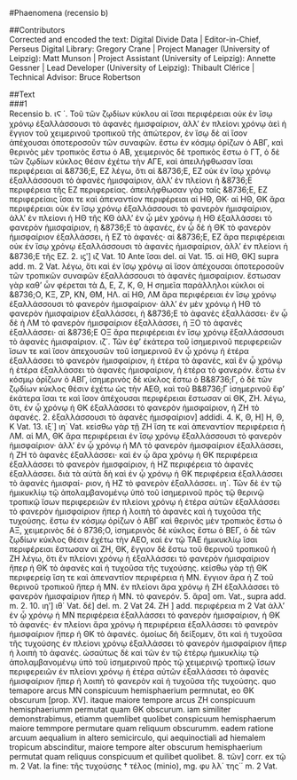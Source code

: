 #Phaenomena (recensio b)  

##Contributors  
Corrected and encoded the text: Digital Divide Data | Editor-in-Chief, Perseus Digital Library: Gregory Crane | Project Manager (University of Leipzig): Matt Munson | Project Assistant (University of Leipzig): Annette Gessner | Lead Developer (University of Leipzig): Thibault Clérice | Technical Advisor: Bruce Robertson  

##Text  
###1  
Recensio b. ιϚ ΄. Τοῦ τῶν ζῳδίων κύκλου αἰ ἴσαι περιφέρειαι οὐκ ἐν ἴσῳ χρόνῳ ἐξαλλάσσουσι τὸ ἀφανὲς ἡμισφαίριον, ἀλλʼ ἐν πλείονι χρόνῳ ἀεὶ ἡ ἔγγιον τοῦ χειμερινοῦ τροπικοῦ τῆς ἀπώτερον, ἐν ἴσῳ δὲ αἰ ἴσον ἀπέχουσαι ὁποτεροσοῦν τῶν συναφῶν. ἔστω ἐν κόσμῳ ὁρίζων ὁ ΑΒΓ, καὶ θερινὸς μὲν τροπικὸς ἔστω ὁ ΑΒ, χειμερινὸς δὲ τροπικὸς ἔστω ὁ ΓΤ, ὁ δὲ τῶν ζῳδίων κύκλος θέσιν ἐχέτω τὴν ΑΓΕ, καὶ ἀπειλήφθωσαν ἴσαι περιφέρειαι αἰ &8736;Ε, ΕΖ λέγω, ὅτι αἱ &8736;Ε, ΕΖ οὐκ ἐν ἴσῳ χρόνῳ ἐξαλλάσσουσι τὸ ἀφανὲς ἡμισφαίριον, ἀλλʼ ἐν πλείονι ἡ &8736;Ε περιφέρεια τῆς ΕΖ περιφερείας. ἀπειλήφθωσαν γὰρ ταῖς &8736;Ε, ΕΖ περιφερείαις ἴσαι τε καὶ ἀπεναντίον περιφέρειαι αἱ ΗΘ, ΘΚ· αἱ ΗΘ, ΘΚ ἄρα περιφέρειαι οὐκ ἐν ἴσῳ χρόνῳ ἐξαλλάσσουσι τὸ φανερὸν ἡμισφαίριον, ἀλλʼ ἐν πλείονι ἡ ΗΘ τῆς ΚΘ ἀλλʼ ἐν ᾧ μὲν χρόνῳ ἡ ΗΘ ἐξαλλάσσει τὸ φανερὸν ἡμισφαίριον, ἡ &8736;Ε τὸ ἀφανές, ἐν ᾧ δὲ ἡ ΘΚ τὸ φανερὸν ἡμισφαίριον ἐξαλλάσσει, ἡ ΕΖ τὸ ἀφανές· αἱ &8736;Ε, ΕΖ ἄρα περιφέρειαι οὐκ ἐν ἴσῳ χρόνῳ ἐξαλλάσσουσι τὸ ἀφανὲς ἡμισφαίριον, ἀλλʼ ἐν πλείονι ἡ &8736;Ε τῆς ΕΖ. 2. ιϛʹ] ιζ Vat. 10 Ante ἴσαι del. αἱ Vat. 15. αἱ HΘ, ΘΚ] supra add. m. 2 Vat. λέγω, ὅτι καὶ ἐν ἴσῳ χρόνῳ αἱ ἴσον ἀπέχουσαι ὁποτεροσοῦν τῶν τροπικῶν συναφῶν ἐξαλλάσσουσι τὸ ἀφανὲς ἡμισφαίριον. ἔστωσαν γὰρ καθʼ ὧν φέρεται τὰ Δ, Ε, Ζ, Κ, Θ, Η σημεῖα παράλληλοι κύκλοι οἱ &8736;Ο, ΚΞ, ΖΡ, ΚΝ, ΘΜ, ΗΛ. αἱ ΗΘ, ΛΜ ἄρα περιφέρειαι ἐν ἴσῳ χρόνῳ ἐξαλλάσσουσι τὸ φανερὸν ἡμισφαίριον· ἀλλʼ ἐν μὲν χρόνῳ ἡ ΗΘ τὸ φανερὸν ἡμισφαίριον ἐξαλλάσσει, ἡ &8736;Ε τὸ ἀφανὲς ἐξαλλάσσει· ἔν ᾧ δὲ ἡ ΛΜ τὸ φανερὸν ἡμισφαίριον ἐξαλλάσσει, ἡ ΞΟ τὸ ἀφανὲς ἐξαλλάσσει· αἱ &8736;Ε ΟΞ ἄρα περιφέρειαι ἐν ἴσῳ χρόνῳ ἔξαλλάσσουσι τὸ ἀφανὲς ἡμισφαίριον. ιζ΄. Τῶν ἐφʼ ἑκάτερα τοῦ ἰσημερινοῦ περιφερειῶν ἴσων τε καὶ ἴσον ἀπεχουσῶν τοῦ ἰσημερινοῦ ἔν ᾦ χρόνῳ ἡ ἑτέρα ἐξαλλάσσει τὸ φανερὸν ἡμισφαίριον, ἡ ἑτέρα τὸ ἀφανές, καὶ ἔν ᾧ χρόνῳ ἡ ἑτέρα ἐξαλλάσσει τὸ ἀφανὲς ἡμισφαίριον, ἡ ἑτέρα τὸ φανερόν. ἔστω ἐν κόσμῳ ὁρίζων ὁ ΑΒΓ, ἰσημερινὸς δὲ κύκλος ἔστω ὁ Β&8736;Γ, ὁ δὲ τῶν ζῳδίων κύκλος θέσιν ἐχέτω ὡς τὴν ΑΕΘ, καὶ τοῦ Β&8736;Γ ἰσημερινοῦ ἔφʼ ἑκάτερα ἴσαι τε καὶ ἴσον ἀπέχουσαι περιφέρειαι ἔστωσαν αἱ ΘΚ, ΖΗ. λέγω, ὅτι, ἐν ᾧ χρόνῳ ἡ ΘΚ ἐξαλλάσσει τὸ φανερὸν ἡμισφαίριον, ἡ ΖΗ τὸ ἀφανές. 2. ἐξαλλάσσουσι τὸ ἀφανὲς ἡμισφαίριον] addidi. 4. Κ, Θ, Η] Η, Θ, Κ Vat. 13. ιξ΄] ιη΄ Vat. κείσθω γὰρ τῇ ΖΗ ἴση τε καὶ ἀπεναντίον περιφέρεια ἡ ΛΜ. αἱ ΜΛ, ΘΚ ἄρα περιφέρειαι ἐν ἴσῳ χρόνῳ ἔξαλλάσσουσι τὸ φανερὸν ἡμισφαίριον· ἀλλʼ ἐν ᾦ χρόνῳ ἡ ΜΛ τὸ φανερὸν ἡμισφαίριον ἐξαλλάσσει, ἡ ΖΗ τὸ ἀφανὲς ἐξαλλάσσει· καὶ ἐν ᾦ ἄρα χρόνῳ ἡ ΘΚ περιφέρεια ἐξαλλάσσει τὸ φανερὸν ἡμισφαίριον, ἡ ΗΖ περιφέρεια τὸ ἀφανὲς ἐξαλλάσσει. διὰ τὰ αὐτὰ δὴ καὶ ἐν ᾦ χρόνῳ ἡ ΘΚ περιφέρεια ἐξαλλάσσει τὸ ἀφανὲς ἡμισφαί- ριον, ἡ ΗΖ τὸ φανερὸν ἐξαλλάσσει. ιη΄. Τῶν δὲ ἐν τῷ ἡμικυκλίῳ τῷ ἀπολαμβανομένῳ ὑπὸ τοῦ ἰσημερινοῦ πρὸς τῷ θερινῷ τροπικῷ ἴσων περιφερειῶν ἐν πλείονι χρόνῳ ἡ ἑτέρα αὐτῶν ἐξαλλάσσει τὸ φανερὸν ἡμισφαίριον ἤπερ ἡ λοιπὴ τὸ ἀφανὲς καὶ ἡ τυχοῦσα τῆς τυχούσης. ἔστω ἐν κόσμῳ ὁρίζων ὁ ΑΒΓ καὶ θερινὸς μὲν τροπικὸς ἔστω ὁ ΑΞ, χειμερινὸς δὲ ὁ 8736;Ο, ἰσημερινὸς δὲ κύκλος ἔστω ὁ ΒΕΓ, ὁ δὲ τῶν ζῳδίων κύκλος θέσιν ἐχέτω τὴν ΑΕΟ, καὶ ἐν τῷ ΤΑΕ ἡμικυκλίῳ ἴσαι περιφέρειαι ἔστωσαν αἰ ΖΗ, ΘΚ, ἔγγιον δὲ ἔστω τοῦ θερινοῦ τροπικοῦ ἡ ΖΗ λέγω, ὅτι ἔν πλείονι χρόνῳ ἡ ἐξαλλάσσει τὸ φανερὸν ἡμισφαίριον ἤπερ ἡ ΘΚ τὸ ἀφανὲς καὶ ἡ τυχοῦσα τῆς τυχούσης. κείσθω γὰρ τῇ ΘΚ περιφερείᾳ ἴση τε καὶ ἀπεναντίον περιφέρεια ἡ ΜΝ. ἔγγιον ἄρα ἡ Ζ τοῦ θερινοῦ τροπικοῦ ἤπερ ἡ ΜΝ. ἐν πλείονι ἄρα χρόνῳ ἡ ΖΗ ἐξαλλάσσει τὸ φανερὸν ἡμισφαίριον ἤπερ ἡ ΜΝ. τὸ φανερόν. 5. ἄρα] om. Vat., supra add. m. 2. 10. ιηʹ] ιθ΄ Vat. δέ] del. m. 2 Vat 24. ΖΗ ] add. περιφέρεια m 2 Vat ἀλλʼ ἐν ᾧ χρόνῳ ἡ ΜΝ περιφέρεια ἐξαλλάσσει τὸ φανερὸν ἡμισφαίριον, ἡ ΘΚ τὸ ἀφανές· ἐν πλείονι ἄρα χρόνῳ ἡ περιφέρεια ἐξαλλάσσει τὸ φανερὸν ἡμισφαίριον ἤπερ ἡ ΘΚ τὸ ἀφανές. ὁμοίως δὴ δείξομεν, ὅτι καὶ ἡ τυχοῦσα τῆς τυχούσης ἐν πλείονι χρόνῳ ἐξαλλάσσει τὸ φανερὸν ἡμισφαίριον ἤπερ ἡ λοιπὴ τὸ ἀφανές. ὡσαύτως δὲ καὶ τῶν ἐν τῷ ἑτέρῳ ἡμικυκλίῳ τῷ ἀπολαμβανομένῳ ὑπὸ τοῦ ἰσημερινοῦ πρὸς τῷ χειμερινῷ τροπικῷ ἴσων περιφερειῶν ἐν πλείονι χρόνῳ ἡ ἑτέρα αὐτῶν ἐξαλλάσσει τὸ ἀφανὲς ἡμισφαίριον ἤπερ ἡ λοιπὴ τὸ φανερὸν καὶ ἡ τυχοῦσα τῆς τυχούσης. quo temapore arcus ΜN conspicuum hemisphaerium permnutat, eo ΘΚ obscurum [prop. XV]. itaque maiore tempore arcus ΖΗ conspicuum hemisphaeriumm permutat quam ΘΚ obscurum. iam similiter demonstrabimus, etiamm quemlibet quolibet conspicuum hemisphaerum maiore temmpοre permutare quam reliquum obscurumm. eadem ratione arcuum aequalium in altero semicirculo, qui aequinoctiali ad hiemalem tropicum abscinditur, maiore tempore alter obscurum hemisphaerium permutat quam reliquus conspicuum et quilibet quolibet. 8. τῶν] corr. ex τῷ m. 2 Vat. Ia fine: τῆς τυχούσης † τέλος (minio), mg. φυ λλ΄ της΄΄ m. 2 Vat.  

